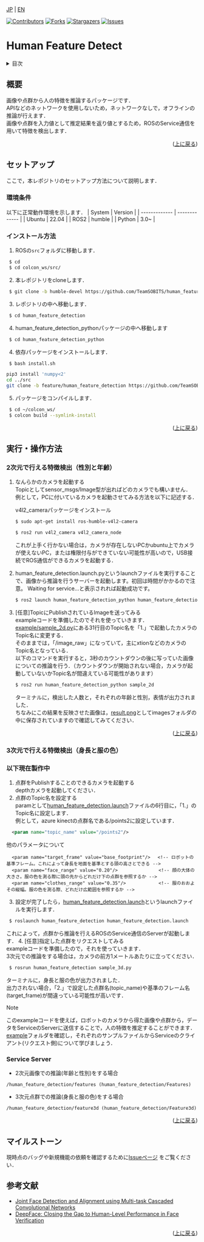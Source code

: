<a name="readme-top"></a>

[JP](README.md) | [EN](README_en.md)

[![Contributors][contributors-shield]][contributors-url]
[![Forks][forks-shield]][forks-url]
[![Stargazers][stars-shield]][stars-url]
[![Issues][issues-shield]][issues-url]
<!-- [![MIT License][license-shield]][license-url] -->

# Human Feature Detect

<!-- 目次 -->
<details>
  <summary>目次</summary>
  <ol>
    <li>
      <a href="#概要">概要</a>
    </li>
    <li>
      <a href="#セットアップ">セットアップ</a>
      <ul>
        <li><a href="#環境条件">環境条件</a></li>
        <li><a href="#インストール方法">インストール方法</a></li>
      </ul>
    </li>
    <li><a href="#実行・操作方法">実行・操作方法</a></li>
    <li><a href="#マイルストーン">マイルストーン</a></li>
    <li><a href="#参考文献">参考文献</a></li>
  </ol>
</details>


<!-- レポジトリの概要 -->
## 概要

<!-- [![Product Name Screen Shot][product-screenshot]](https://example.com) -->

画像や点群から人の特徴を推論するパッケージです．\
APIなどのネットワークを使用しないため，ネットワークなしで，オフラインの推論が行えます．\
画像や点群を入力値として推定結果を返り値とするため，ROSのService通信を用いて特徴を検出します．

<p align="right">(<a href="#readme-top">上に戻る</a>)</p>

<!-- セットアップ -->
## セットアップ

ここで，本レポジトリのセットアップ方法について説明します．

### 環境条件

以下に正常動作環境を示します．
| System  | Version |
| ------------- | ------------- |
| Ubuntu | 22.04 |
| ROS2 | humble |
| Python | 3.0~ |

### インストール方法

1. ROSの`src`フォルダに移動します．
  ```sh
   $ cd　
   $ cd colcon_ws/src/
  ```
2. 本レポジトリをcloneします．
  ```sh
   $ git clone -b humble-devel https://github.com/TeamSOBITS/human_feature_detection.git
  ```
3. レポジトリの中へ移動します．
  ```sh
   $ cd human_feature_detection
  ```
4. human_feature_detection_pythonパッケージの中へ移動します
  ```sh
   $ cd human_feature_detection_python
  ```
4. 依存パッケージをインストールします．
  ```sh
   $ bash install.sh
  ```
  ```sh
  pip3 install 'numpy<2'
  cd ../src
  git clone -b feature/human_feature_detection https://github.com/TeamSOBITS/sobits_msgs.git
  ```

5. パッケージをコンパイルします．
  ```sh
   $ cd ~/colcon_ws/
   $ colcon build --symlink-install
  ```

<p align="right">(<a href="#readme-top">上に戻る</a>)</p>



<!-- 実行・操作方法 -->
## 実行・操作方法
### 2次元で行える特徴検出（性別と年齢）
<!-- デモの実行方法やスクリーンショットがあるとわかりやすくなるでしょう -->
1. なんらかのカメラを起動する\
    Topicとしてsensor_msgs/Image型が出ればどのカメラでも構いません．\
    例として，PCに付いているカメラを起動させてみる方法を以下に記述する．

    v4l2_cameraパッケージをインストール
    ```sh
    $ sudo apt-get install ros-humble-v4l2-camera
    ```
    ```sh
    $ ros2 run v4l2_camera v4l2_camera_node
    ```
    これが上手く行かない場合は，カメラが存在しないPCかubuntu上でカメラが使えないPC，または権限付与ができていない可能性が高いので，USB接続でROS通信ができるカメラを起動する．
2. human_feature_detection.launch.pyというlaunchファイルを実行することで、画像から推論を行うサーバーを起動します。初回は時間がかかるので注意。
Waiting for service...と表示されれば起動成功です。
    ```sh
    $ ros2 launch human_feature_detection_python human_feature_detection.launch.py
    ```
3. [任意]TopicにPublishされているImageを送ってみる\
    exampleコードを準備したのでそれを使っていきます．\
    [example/sample_2d.py](example/sample_2d.py)にある31行目のTopic名を「1.」で起動したカメラのTopic名に変更する．\
    そのままでは，「/image_raw」になっていて，主にxtionなどのカメラのTopic名となっている．\
    以下のコマンドを実行すると，3秒のカウントダウンの後に写っていた画像についての推論を行う．（カウントダウンが開始されない場合，カメラが起動していないかTopic名が間違えている可能性があります）
    ```sh
    $ ros2 run human_feature_detection_python sample_2d
    ```
    ターミナルに，検出した人数と，それぞれの年齢と性別，表情が出力されました．\
    ちなみにこの結果を反映させた画像は，[result.png](/human_feature_detection_python/images/result.png)としてimagesフォルダの中に保存されていますので確認してみてください．

<p align="right">(<a href="#readme-top">上に戻る</a>)</p>

### 3次元で行える特徴検出（身長と服の色）

### 以下現在製作中


1. 点群をPublishすることのできるカメラを起動する\
  depthカメラを起動してください．
2. 点群のTopic名を設定する\
  paramとして[human_feature_detection.launch](/launch/human_feature_detection.launch)ファイルの6行目に，「1.」のTopic名に設定します．\
  例として，azure kinectの点群名である/points2に設定しています．
  ```xml
    <param name="topic_name" value="/points2"/>
  ```
  他のパラメータについて
  ```
    <param name="target_frame" value="base_footprint"/>　 <!-- ロボットの基準フレーム。これによって身長を地面を基準とする頭の高さとできる -->
    <param name="face_range" value="0.20"/>               <!-- 顔の大体の大きさ。服の色を測る際に頭の先からどれだけ下の点群を参照するか -->
    <param name="clothes_range" value="0.35"/>            <!-- 服のおおよその縦幅。服の色を測る際、どれだけ広範囲を参照するか -->
  ```
3. 設定が完了したら，[human_feature_detection.launch](/launch/human_feature_detection.launch)というlaunchファイルを実行します．
  ```sh
   $ roslaunch human_feature_detection human_feature_detection.launch
  ```
  これによって，点群から推論を行えるROSのService通信のServerが起動します．
4. [任意]指定した点群をリクエストしてみる\
  exampleコードを準備したので，それを使っていきます．\
  3次元での推論をする場合は，カメラの前方1メートルあたりに立ってください．
  ```sh
   $ rosrun human_feature_detection sample_3d.py
  ```
  ターミナルに，身長と服の色が出力されました．\
  出力されない場合，「2.」で設定した点群名(topic_name)や基準のフレーム名(target_frame)が間違っている可能性が高いです．

> [!NOTE]
> このexampleコードを使えば，ロボットのカメラから得た画像や点群から，データをServiceのServerに送信することで，人の特徴を推定することができます．\
> [example](/example/)フォルダを確認し，それぞれのサンプルファイルからServiceのクライアント(リクエスト側)について学びましょう．


### Service Server
- 2次元画像での推論(年齢と性別)をする場合
```
/human_feature_detection/features (human_feature_detection/Features)
```
- 3次元点群での推論(身長と服の色)をする場合
```
/human_feature_detection/feature3d (human_feature_detection/Feature3d)
```


<p align="right">(<a href="#readme-top">上に戻る</a>)</p>



<!-- マイルストーン -->
## マイルストーン

現時点のバッグや新規機能の依頼を確認するために[Issueページ](issues-url) をご覧ください．


<!-- 変更履歴 -->
<!-- ## 変更履歴

- 2.0: 代表的なタイトル
  - 詳細 1
  - 詳細 2
  - 詳細 3
- 1.1: 代表的なタイトル
  - 詳細 1
  - 詳細 2
  - 詳細 3
- 1.0: 代表的なタイトル
  - 詳細 1
  - 詳細 2
  - 詳細 3 -->

<!-- CONTRIBUTING -->
<!-- ## Contributing

Contributions are what make the open source community such an amazing place to learn, inspire, and create. Any contributions you make are **greatly appreciated**.

If you have a suggestion that would make this better, please fork the repo and create a pull request. You can also simply open an issue with the tag "enhancement".
Don't forget to give the project a star! Thanks again!

1. Fork the Project
2. Create your Feature Branch (`git checkout -b feature/AmazingFeature`)
3. Commit your Changes (`git commit -m 'Add some AmazingFeature'`)
4. Push to the Branch (`git push origin feature/AmazingFeature`)
5. Open a Pull Request

<p align="right">(<a href="#readme-top">上に戻る</a>)</p> -->



<!-- LICENSE -->
<!-- ## License

Distributed under the MIT License. See `LICENSE.txt` for more information.

<p align="right">(<a href="#readme-top">上に戻る</a>)</p> -->



<!-- 参考文献 -->
## 参考文献

* [Joint Face Detection and Alignment using Multi-task Cascaded Convolutional Networks](https://arxiv.org/abs/1604.02878)
* [DeepFace: Closing the Gap to Human-Level Performance in Face Verification](https://www.cs.toronto.edu/~ranzato/publications/taigman_cvpr14.pdf)

<!-- MARKDOWN LINKS & IMAGES -->
<!-- https://www.markdownguide.org/basic-syntax/#reference-style-links -->
[contributors-shield]: https://img.shields.io/github/contributors/TeamSOBITS/human_feature_detection.svg?style=for-the-badge
[contributors-url]: https://github.com/TeamSOBITS/human_feature_detection/graphs/contributors
[forks-shield]: https://img.shields.io/github/forks/TeamSOBITS/human_feature_detection.svg?style=for-the-badge
[forks-url]: https://github.com/TeamSOBITS/human_feature_detection/network/members
[stars-shield]: https://img.shields.io/github/stars/TeamSOBITS/human_feature_detection.svg?style=for-the-badge
[stars-url]: https://github.com/TeamSOBITS/human_feature_detection/stargazers
[issues-shield]: https://img.shields.io/github/issues/TeamSOBITS/human_feature_detection.svg?style=for-the-badge
[issues-url]: https://github.com/TeamSOBITS/human_feature_detection/issues
[license-shield]: https://img.shields.io/github/license/TeamSOBITS/human_feature_detection.svg?style=for-the-badge
[license-url]: LICENSE

<p align="right">(<a href="#readme-top">上に戻る</a>)</p>

</details>
